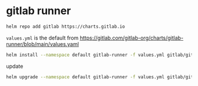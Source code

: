 # gitlab runner

```bash
helm repo add gitlab https://charts.gitlab.io
```

`values.yml` is the default from
https://gitlab.com/gitlab-org/charts/gitlab-runner/blob/main/values.yaml

```bash
helm install --namespace default gitlab-runner -f values.yml gitlab/gitlab-runner
```

update

```bash
helm upgrade --namespace default gitlab-runner -f values.yml gitlab/gitlab-runner 
```
